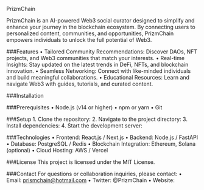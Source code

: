 PrizmChain

PrizmChain is an AI-powered Web3 social curator designed to simplify and enhance your journey in the blockchain ecosystem. By connecting users to personalized content, communities, and opportunities, PrizmChain empowers individuals to unlock the full potential of Web3.

###Features
	• Tailored Community Recommendations: Discover DAOs, NFT projects, and Web3 communities that match your interests.
	• Real-time Insights: Stay updated on the latest trends in DeFi, NFTs, and blockchain innovation.
	• Seamless Networking: Connect with like-minded individuals and build meaningful collaborations.
	• Educational Resources: Learn and navigate Web3 with guides, tutorials, and curated content.

###Installation

###Prerequisites
	• Node.js (v14 or higher)
	• npm or yarn
	• Git


###Setup
	1. Clone the repository:
 	2. Navigate to the project directory:
	3. Install dependencies:
	4. Start the development server:


###Technologies
	• Frontend: React.js / Next.js
	• Backend: Node.js / FastAPI
	• Database: PostgreSQL / Redis
	• Blockchain Integration: Ethereum, Solana (optional)
	• Cloud Hosting: AWS / Vercel

###License
This project is licensed under the MIT License.


###Contact
For questions or collaboration inquiries, please contact:
	• Email: prismchain@hotmail.com
	• Twitter: @PrizmChain
	• Website: 
